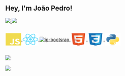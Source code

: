 
## Hey, I'm João Pedro!

  

<div>

  

<a  href="https://github.com/joaopbbezerra">

  

<img  height="180em"  src="https://github-readme-stats.vercel.app/api?username=joaopbbezerra&show_icons=true&theme=dark&include_all_commits=true&count_private=true"/>

  

<img  height="180em"  src="https://github-readme-stats.vercel.app/api/top-langs/?username=joaopbbezerra&layout=compact&langs_count=16&theme=dark"/>

  

</div>

##

  

<img  align="center"  alt="jp-Js"  height="40"  width="50"  src="https://raw.githubusercontent.com/devicons/devicon/master/icons/javascript/javascript-plain.svg">

<img  align="center"  alt="jp-React"  height="40"  width="50"  src="https://raw.githubusercontent.com/devicons/devicon/master/icons/react/react-original.svg">

<!-- <img  align="center"  alt="jp-nodejs"  height="50"  width="50"  src="  https://user-images.githubusercontent.com/78766133/123516015-eb3a4a80-d691-11eb-8e2c-5b304ffbee6f.png">

<img  align="center"  alt="jp-mongodb"  height="40"  width="45"  src="  https://user-images.githubusercontent.com/78766133/123516143-8d5a3280-d692-11eb-95c6-b69ace738705.png"> -->

<img  align="center"  alt="jp-bootsrap"  height="40"  width="40"  src="https://user-images.githubusercontent.com/78766133/123516501-3f462e80-d694-11eb-8ae8-9c1dc80716c4.png">


<img  align="center"  alt="jp-HTML"  height="40"  width="50"  src="https://raw.githubusercontent.com/devicons/devicon/master/icons/html5/html5-original.svg">

  

<img  align="center"  alt="jp-CSS"  height="40"  width="50"  src="https://raw.githubusercontent.com/devicons/devicon/master/icons/css3/css3-original.svg">

  

<img  align="center"  alt="jp-Python"  height="40"  width="50"  src="https://raw.githubusercontent.com/devicons/devicon/master/icons/python/python-original.svg">

  
  
  

</div>

  

##

  

<div>

  
  

<a  href = "mailto:joaopbbezerra@gmail.com"><img  src="https://img.shields.io/badge/Gmail-D14836?style=for-the-badge&logo=gmail&logoColor=white"  target="_blank"></a>

  

<a  href="https://www.linkedin.com/in/jo%C3%A3opbbezerra/"  target="_blank"><img  src="https://img.shields.io/badge/-LinkedIn-%230077B5?style=for-the-badge&logo=linkedin&logoColor=white"  target="_blank"></a>

</div>